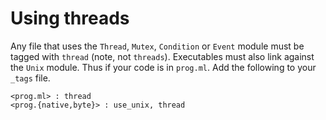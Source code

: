 # Using threads
Any file that uses the `Thread`, `Mutex`, `Condition` or `Event` module
must be tagged with `thread` \(note, not `threads`\). Executables must
also link against the `Unix` module. Thus if your code is in `prog.ml`.
Add the following to your `_tags` file.

```
<prog.ml> : thread
<prog.{native,byte}> : use_unix, thread

```
